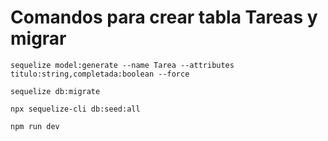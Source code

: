 # Comandos para crear tabla Tareas y migrar

```
sequelize model:generate --name Tarea --attributes titulo:string,completada:boolean --force

sequelize db:migrate

npx sequelize-cli db:seed:all
```

```
npm run dev
```